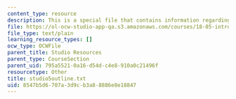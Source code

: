 ```yaml
---
content_type: resource
description: This is a special file that contains information regarding studio 5.
file: https://ol-ocw-studio-app-qa.s3.amazonaws.com/courses/18-05-introduction-to-probability-and-statistics-spring-2014/8547b5d6707a3d9cb3a88886e8e18847_studio5outline.txt
file_type: text/plain
learning_resource_types: []
ocw_type: OCWFile
parent_title: Studio Resources
parent_type: CourseSection
parent_uid: 795a5521-0a16-d54d-c4e8-910a0c21496f
resourcetype: Other
title: studio5outline.txt
uid: 8547b5d6-707a-3d9c-b3a8-8886e8e18847
---
```

